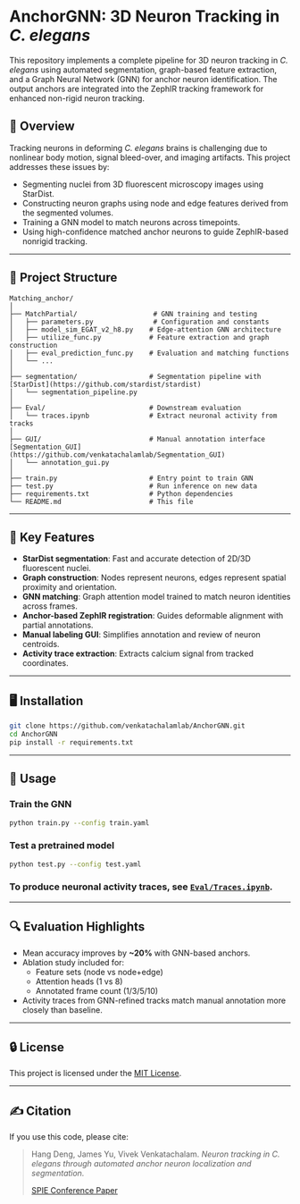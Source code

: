 # AnchorGNN: 3D Neuron Tracking in *C. elegans*

This repository implements a complete pipeline for 3D neuron tracking in *C. elegans* using automated segmentation, graph-based feature extraction, and a Graph Neural Network (GNN) for anchor neuron identification. The output anchors are integrated into the ZephIR tracking framework for enhanced non-rigid neuron tracking.

## 📜 Overview

Tracking neurons in deforming *C. elegans* brains is challenging due to nonlinear body motion, signal bleed-over, and imaging artifacts. This project addresses these issues by:

- Segmenting nuclei from 3D fluorescent microscopy images using StarDist.
- Constructing neuron graphs using node and edge features derived from the segmented volumes.
- Training a GNN model to match neurons across timepoints.
- Using high-confidence matched anchor neurons to guide ZephIR-based nonrigid tracking.



---

## 📁 Project Structure

```
Matching_anchor/
│
├── MatchPartial/                   # GNN training and testing
│   ├── parameters.py               # Configuration and constants
│   ├── model_sim_EGAT_v2_h8.py    # Edge-attention GNN architecture
│   ├── utilize_func.py            # Feature extraction and graph construction
│   ├── eval_prediction_func.py    # Evaluation and matching functions
│   └── ...
│
├── segmentation/                  # Segmentation pipeline with [StarDist](https://github.com/stardist/stardist)
│   └── segmentation_pipeline.py
│
├── Eval/                          # Downstream evaluation
│   └── traces.ipynb               # Extract neuronal activity from tracks
│
├── GUI/                           # Manual annotation interface [Segmentation_GUI](https://github.com/venkatachalamlab/Segmentation_GUI)
│   └── annotation_gui.py
│
├── train.py                       # Entry point to train GNN
├── test.py                        # Run inference on new data
├── requirements.txt               # Python dependencies
└── README.md                      # This file
```

---

## 🧠 Key Features

- **StarDist segmentation**: Fast and accurate detection of 2D/3D fluorescent nuclei.
- **Graph construction**: Nodes represent neurons, edges represent spatial proximity and orientation.
- **GNN matching**: Graph attention model trained to match neuron identities across frames.
- **Anchor-based ZephIR registration**: Guides deformable alignment with partial annotations.
- **Manual labeling GUI**: Simplifies annotation and review of neuron centroids.
- **Activity trace extraction**: Extracts calcium signal from tracked coordinates.

---

## 🖥️ Installation

```bash
git clone https://github.com/venkatachalamlab/AnchorGNN.git
cd AnchorGNN
pip install -r requirements.txt
```

---

## 🚀 Usage

### Train the GNN
```bash
python train.py --config train.yaml
```

### Test a pretrained model
```bash
python test.py --config test.yaml
```
### To produce neuronal activity traces, see [`Eval/Traces.ipynb`](./Eval/Traces.ipynb).
---

## 🔍 Evaluation Highlights

- Mean accuracy improves by **~20%** with GNN-based anchors.
- Ablation study included for:
  - Feature sets (node vs node+edge)
  - Attention heads (1 vs 8)
  - Annotated frame count (1/3/5/10)
- Activity traces from GNN-refined tracks match manual annotation more closely than baseline.

---

## 🔒 License

This project is licensed under the [MIT License](LICENSE).

---

## ✍️ Citation

If you use this code, please cite:

> Hang Deng, James Yu, Vivek Venkatachalam. *Neuron tracking in C. elegans through automated anchor neuron localization and segmentation.*
>
> [SPIE Conference Paper](https://www.spiedigitallibrary.org/conference-proceedings-of-spie/12857/128570H/Neuron-tracking-in-C-elegans-through-automated-anchor-neuron-localization/10.1117/12.3001982.short)
